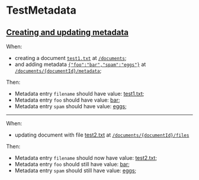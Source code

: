 # TestMetadata

## [Creating and updating metadata](- 'createDocumentWithMetadata')

When:

 - creating a document [`test1.txt`](- "#filename") at [`/documents`](- "#documentEndpoint");
 - and adding metadata [`{"foo":"bar","spam":"eggs"}`](- "#metadata") at [`/documents/{documentId}/metadata`](- "#metadataEndpoint");

[ ](- "#doc=createDocumentWithMetadata(#filename, #documentEndpoint, #metadata, #metadataEndpoint)")
Then:

 - Metadata entry `filename` should have value: [test1.txt](- "?=#doc.filename");
 - Metadata entry `foo` should have value: [bar](- "?=#doc.foo");
 - Metadata entry `spam` should have value: [eggs](- "?=#doc.spam");

---

When:

 - updating document with 
   file [test2.txt](- "#newFilename") at [`/documents/{documentId}/files`](- "#documentFileEndpoint")
   [ ](- "#doc2=updateDocumentFilename(#documentFileEndpoint, #doc.documentId, #newFilename)")

Then:

 - Metadata entry `filename` should now have value: [test2.txt](- "?=#doc2.filename");
 - Metadata entry `foo` should still have value: [bar](- "?=#doc2.foo");
 - Metadata entry `spam` should still have value: [eggs](- "?=#doc2.spam");
 